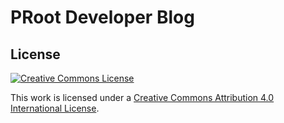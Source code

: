 # PRoot Developer Blog

## License

[![Creative Commons License](http://i.creativecommons.org/l/by/4.0/88x31.png)][cc-by-4.0]

This work is licensed under a [Creative Commons Attribution 4.0 International License][cc-by-4.0].

[cc-by-4.0]: http://creativecommons.org/licenses/by/4.0

